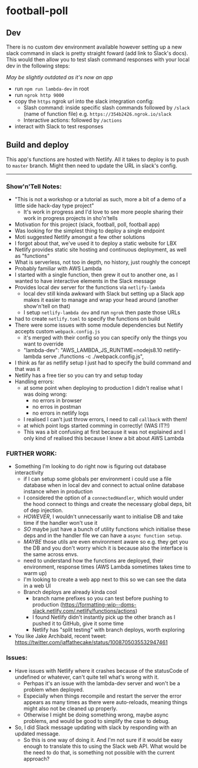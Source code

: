 # football-poll

## Dev

There is no custom dev environment available however setting up a new slack command in slack is pretty straight foward (add link to Slack's docs).
This would then allow you to test slash command responses with your local dev in the following steps:

_May be slightly outdated as it's now an app_

- run `npm run lambda-dev` in root
- run `ngrok http 9000`
- copy the `https` ngrok url into the slack integration config:
  - Slash command: inside specific slash commands followed by `/slack` (name of function file) e.g. `https://354b2426.ngrok.io/slack`
  - Interactive actions: followed by `/actions`
- interact with Slack to test responses

## Build and deploy

This app's functions are hosted with Netlify. All it takes to deploy is to push to `master` branch.
Might then need to update the URL in slack's config.

---

### Show'n'Tell Notes:

- "This is not a workshop or a tutorial as such, more a bit of a demo of a little side hack-day type project"
	- It's work in progress and I'd love to see more people sharing their work in progress projects in sho'n'tells
- Motivation for this project (slack, football, poll, football app)
- Was looking for the simplest thing to deploy a single endpoint
- Moti suggested Netlify amongst a few other solutions
- I forgot about that, we've used it to deploy a static website for LBX
- Netlify provides static site hosting and continuous deployment, as well as "functions"
- What is serverless, not too in depth, no history, just roughly the concept
- Probably familiar with AWS Lambda
- I started with a single function, then grew it out to another one, as I wanted to have interactive elements in the Slack message
- Provides local dev server for the functions via `netlify-lambda`
	- local dev still kinda awkward with Slack but setting up a Slack app makes it easier to manage and wrap your head around (another show'n'tell on that)
	- I setup `netlify-lambda dev` and run `ngrok` then paste those URLs
- had to create `netlify.toml` to specify the functions on build
- There were some issues with some module dependencies but Netlify accepts custom `webpack.config.js`
  - it's merged with their config so you can specify only the things you want to override
  - "lambda-dev": "AWS_LAMBDA_JS_RUNTIME=nodejs8.10 netlify-lambda serve ./functions -c ./webpack.config.js",
- I think as far as netlify setup I just had to specify the build command and that was it
- Netlify has a free tier so you can try and setup today
- Handling errors:
  - at some point when deploying to production I didn't realise what I was doing wrong:
    - no errors in browser
    - no erros in postman
    - no errors in netlify logs
  - I realised I can't just throw errors, I need to call `callback` with them!
  - at which point logs started comming in correctly! (WAS IT?!)
  - This was a bit confusing at first because it was not explained and I only kind of realised this because I knew a bit about AWS Lambda

### FURTHER WORK:

- Something I'm looking to do right now is figuring out database interactivity
	- if I can setup some globals per environment i could use a file database when in local dev and connect to actual online database instance when in production
    - I considered the option of a `connectedHandler`, which would under the hood connect to things and create the necessary global deps, bit of dep injection.
    - *HOWEVER*, I wouldn't unnecessarily want to initialise DB and take time if the handler won't use it
    - *SO* maybe just have a bunch of utility functions which initialise these deps and in the handler file we can have a `async function setup`.
    - *MAYBE* those utils are even environment aware so e.g. they get you the DB and you don't worry which it is because also the interface is the same across envs.
	- need to understand how the functions are deployed, their environment, response times (AWS Lambda sometimes takes time to warm up)
	- I'm looking to create a web app next to this so we can see the data in a web UI
  - Branch deploys are already kinda cool
    - branch name prefixes so you can test before pushing to production (https://formatting-wip--doms-slack.netlify.com/.netlify/functions/actions)
    - I found Netlify didn't instantly pick up the other branch as I pushed it to GitHub, give it some time
	- Netlify has "split testing" with branch deploys, worth exploring
- You like Jake Archibald, recent tweet: https://twitter.com/jaffathecake/status/1008705035532947461

### Issues:

- Have issues with Netlify where it crashes because of the statusCode of undefined or whatever, can't quite tell what's wrong with it.
  - Perhpas it's an issue with the lambda-dev server and won't be a problem when deployed.
  - Especially when things recompile and restart the server the error appears as many times as there were auto-reloads, meaning things might also not be cleaned up properly.
  - Otherwise I might be doing something wrong, maybe async problems, and would be good to simplify the case to debug.
- So, I did Slack message updating with slack by responding with an updated message.
  - So this is one way of doing it. And I'm not sure if it would be easy enough to translate this to using the Slack web API. What would be the need to do that, is something not possible with the current approach?
